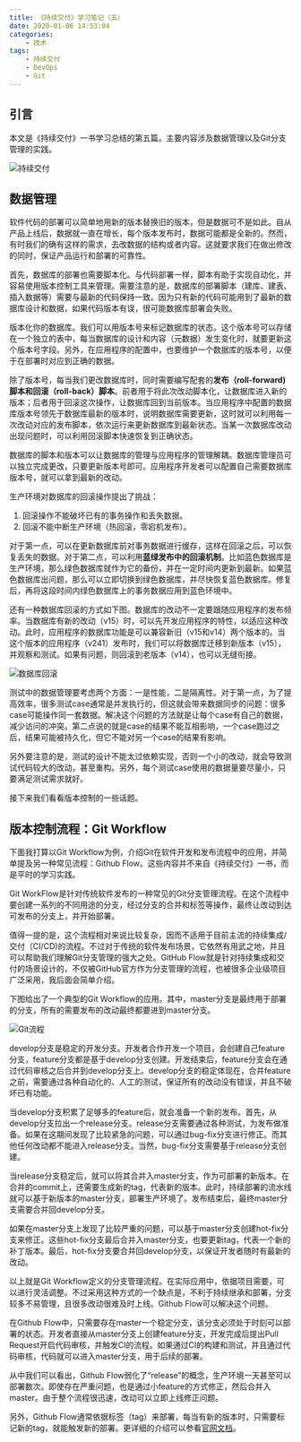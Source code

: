 ```yaml
---
title: 《持续交付》学习笔记（五）
date: 2020-01-06 14:53:04
categories:
    - 技术
tags:
    - 持续交付
    - DevOps
    - Git
---
```


## 引言
本文是《持续交付》一书学习总结的第五篇。主要内容涉及数据管理以及Git分支管理的实践。

![持续交付](cd.jpg)

## 数据管理

软件代码的部署可以简单地用新的版本替换旧的版本，但是数据可不是如此。自从产品上线后，数据就一直在增长，每个版本发布时，数据可能都是全新的。然而，有时我们的确有这样的需求，去改数据的结构或者内容。这就要求我们在做出修改的同时，保证产品运行和部署的可靠性。

首先，数据库的部署也需要脚本化。与代码部署一样，脚本有助于实现自动化，并容易使用版本控制工具来管理。需要注意的是，数据库的部署脚本（建库、建表、插入数据等）需要与最新的代码保持一致。因为只有新的代码可能用到了最新的数据库设计和数据，如果代码版本有误，很可能数据库部署会失败。

版本化你的数据库。我们可以用版本号来标记数据库的状态。这个版本号可以存储在一个独立的表中，每当数据库的设计和内容（元数据）发生变化时，就要更新这个版本号字段。另外，在应用程序的配置中，也要维护一个数据库的版本号，以便于在部署时对应到正确的数据。
<!--more-->
除了版本号，每当我们更改数据库时，同时需要编写配套的**发布（roll-forward)脚本和回滚（roll-back）脚本**。前者用于将此次改动脚本化，让数据库进入新的版本；后者用于回滚这次操作，让数据库回到当前版本。当应用程序中配置的数据库版本号领先于数据库最新的版本时，说明数据库需要更新，这时就可以利用每一次改动对应的发布脚本，依次运行来更新数据库到最新状态。当某一次数据库改动出现问题时，可以利用回滚脚本快速恢复到正确状态。

数据库的脚本和版本可以让数据库的管理与应用程序的管理解耦。数据库管理员可以独立完成更改，只要更新版本号即可。应用程序开发者可以配置自己需要数据库版本号，就可以拿到最新的改动。

生产环境对数据库的回滚操作提出了挑战：

1.  回滚操作不能破坏已有的事务操作和丢失数据。
2. 回滚不能中断生产环境（热回滚，零宕机发布）。

对于第一点，可以在更新数据库前对事务数据进行缓存，这样在回滚之后，可以恢复丢失的数据。对于第二点，可以利用**蓝绿发布中的回滚机制**。比如蓝色数据库是生产环境，那么绿色数据库就作为它的备份，并在一定时间内更新到最新。如果蓝色数据库出问题，那么可以立即切换到绿色数据库，并尽快恢复蓝色数据库。修复后，再将这段时间内绿色数据库上的事务数据应用到蓝色环境中。

还有一种数据库回滚的方式如下图。数据库的改动不一定要跟随应用程序的发布频率。当数据库有新的改动（v15）时，可以先开发应用程序的特性，以适应这种改动。此时，应用程序的数据库功能是可以兼容新旧（v15和v14）两个版本的。当这个版本的应用程序（v241）发布时，我们可以将数据库迁移到新版本（v15），并观察和测试。如果有问题，则回滚到老版本（v14），也可以无缝衔接。

![数据库回滚](db.jpg)

测试中的数据管理要考虑两个方面：一是性能，二是隔离性。对于第一点，为了提高效率，很多测试case通常是并发执行的，但这就会带来数据同步的问题：很多case可能操作同一套数据。解决这个问题的方法就是让每个case有自己的数据，减少访问的冲突。第二点说的就是case的结果不能互相影响，一个case跑过之后，结果可能被持久化，但它不能对另一个case的结果有影响。

另外要注意的是，测试的设计不能太过依赖实现，否则一个小的改动，就会导致测试代码较大的改动，甚至重构。另外，每个测试case使用的数据量要尽量小，只要满足测试需求就好。

接下来我们看看版本控制的一些话题。

## 版本控制流程：Git Workflow

下面我打算以Git Workflow为例，介绍Git在软件开发和发布流程中的应用，并简单提及另一种常见流程：Github Flow。这些内容并不来自《持续交付》一书，而是平时的学习实践。

Git WorkFlow是针对传统软件发布的一种常见的Git分支管理流程。在这个流程中要创建一系列的不同用途的分支，经过分支的合并和标签等操作，最终让改动到达可发布的分支上，并开始部署。

值得一提的是，这个流程相对来说比较复杂，因而不适用于目前主流的持续集成/交付（CI/CD)的流程。不过对于传统的软件发布场景，它依然有用武之地，并且可以帮助我们理解Git分支管理的强大之处。GitHub Flow就是针对持续集成和交付的场景设计的，不仅被GitHub官方作为分支管理的流程，也被很多企业级项目广泛采用，我后面会简单介绍。

下图给出了一个典型的Git Workflow的应用。其中，master分支是最终用于部署的分支，所有的需要发布的改动最终都要进到master分支。

![Git流程](git-model.png)

develop分支是稳定的开发分支。开发者合作开发一个项目，会创建自己feature分支，feature分支都是基于develop分支创建。开发结束后，feature分支会在通过代码审核之后合并到develop分支上。develop分支的稳定体现在，合并feature之前，需要通过各种自动化的、人工的测试，保证所有的改动没有错误，并且不破坏已有功能。

当develop分支积累了足够多的feature后，就会准备一个新的发布。首先，从develop分支拉出一个release分支。release分支需要通过各种测试，为发布做准备。如果在这期间发现了比较紧急的问题，可以通过bug-fix分支进行修正。而其他任何改动都不能进入release分支。当然，bug-fix分支需要基于release分支创建。

当release分支稳定后，就可以将其合并入master分支，作为可部署的新版本。在合并的commit上，还需要生成新的tag，代表新的版本。此时，持续部署的流水线就可以基于新版本的master分支，部署生产环境了。发布结束后，最终master分支需要合并回develop分支。

如果在master分支上发现了比较严重的问题，可以基于master分支创建hot-fix分支来修正。这些hot-fix分支最后合并入master分支，也要更新tag，代表一个新的补丁版本。最后，hot-fix分支要合并回develop分支，以保证开发者随时有最新的改动。

以上就是Git Workflow定义的分支管理流程。在实际应用中，依据项目需要，可以进行灵活调整。不过采用这种方式的一个缺点是，不利于持续继承和部署，分支较多不易管理，且很多改动很难及时上线。Github Flow可以解决这个问题。

在Github Flow中，只需要存在master一个稳定分支，该分支必须处于时刻可以部署的状态。开发者直接从master分支上创建feature分支，开发完成后提出Pull Request开启代码审核，并触发CI的流程。如果通过CI的构建和测试，并且通过代码审核，代码就可以进入master分支，用于后续的部署。

从中我们可以看出，Github Flow弱化了“release”的概念，生产环境一天甚至可以部署数次。即使存在严重问题，也是通过小feature的方式修正，然后合并入master。由于整个流程很迅速，改动可以立即上线修正问题。

另外，Github Flow通常依据标签（tag）来部署，每当有新的版本时，只需要标记新的tag，就能触发新的部署。更详细的介绍可以参看[官网文档](https://guides.github.com/introduction/flow/)。